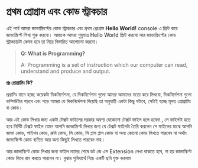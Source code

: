 # প্রথম প্রোগ্রাম এবং কোড স্ট্রাকচার

এই পর্বে আমরা জাভাস্ক্রিপ্টের কোড স্ট্রাকচার এবং প্রথম প্রোগ্রাম **Hello World!** console এ প্রিন্ট করে জাভাস্ক্রিপ্ট শিখা শুরু করবো। আজকে আমরা শুধুমাত্র Hello World প্রিন্ট করবো আর জাভাস্ক্রিপ্টের কোড স্ট্রাকচারটা কেমন হবে তা নিয়ে বিস্তারিত আলোচনা করবো।



> **Q: What is Programming?**
>
> A: Programming is a set of instruction which our computer can read, understand and produce and output.



**প্রঃ প্রোগ্রামিং কি?**

প্রগ্রামিং মানে হচ্ছে কয়েকটা দিকনির্দেশনা, যে দিকনির্দেশনা গুলো আমরা আমাদের মতো করে লিখবো, দিকনির্দেশনা গুলো কম্পিউটার পড়বে এবং পড়ে আমরা যে দিকনির্দেশনা দিয়েছি তা অনুযায়ী একটা কিছু ঘটাবে, সেটাই হচ্ছে মূলত প্রোগ্রামিং বা কোড।  

আর এই কোড লিখার জন্য একটা টেক্সট ফাইলের দরকার অবশ্য যেকোনো টেক্সট ফাইল হলে হবেনা , সে ফাইলটা হতে হবে নির্দিষ্ট টেক্সট ফাইল যেমন আপনি জাভাস্ক্রিপ্ট লিখার জন্য যে টেক্সট ফাইলটা তৈরি করলেন সে ফাইলের মাঝে আপনি জাভা কোড, পাইথন কোড, রুবি কোড, সি কোড, সি প্লাস প্লাস কোড বা অন্য কোনো কোড লিখতে পারবেন না অর্থাৎ জাভাস্কিপ্ট কোড ব্যতিত আর অন্য কিছুই লিখতে পারবেন নাহ।



আর জাভাস্কিপ্ট কোড লিখার জন্য ফাইল নামের শেষে ডট জে এস Extension লেখা থাকতে হবে, না হয় জাভাস্কিপ্ট কোড লিখে রান করতে পারবেন না। বুঝার সুবিধার্থে  নিচে একটি ছবি যুক্ত করলাম



